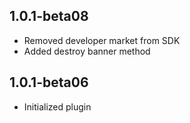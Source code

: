 ## 1.0.1-beta08

- Removed developer market from SDK
- Added destroy banner method

## 1.0.1-beta06

- Initialized plugin
